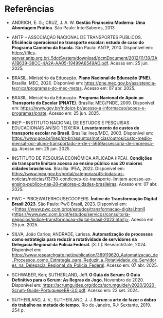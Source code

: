 # Referências


- ANDRICH, E. G.; CRUZ, J. A. W. **Gestão Financeira Moderna: Uma Abordagem Prática.** São Paulo: InterSaberes, 2013.

-  ANTP – ASSOCIAÇÃO NACIONAL DE TRANSPORTES PÚBLICOS. **Eficiência operacional no transporte escolar: estudo de caso do Programa Caminho da Escola.** São Paulo: ANTP, 2010. Disponível em: <https://files-server.antp.org.br/_5dotSystem/download/dcmDocument/2012/11/30/3AA1B639-38CC-4A2A-AA05-19499A6549AD.pdf>. Acesso em: 25 jun. 2025.

- BRASIL. Ministério da Educação. **Plano Nacional de Educação (PNE).** Brasília: MEC, 2020. Disponível em: https://pne.mec.gov.br/assistencia-tecnica/programas-do-mec-metas. Acesso em: 07 abr. 2025.

- BRASIL. Ministério da Educação. **Programa Nacional de Apoio ao Transporte do Escolar (PNATE)**. Brasília: MEC/FNDE, 2009. Disponível em: <https://www.gov.br/fnde/pt-br/acesso-a-informacao/acoes-e-programas/pnate>. Acesso em: 25 jun. 2025.

- INEP – INSTITUTO NACIONAL DE ESTUDOS E PESQUISAS EDUCACIONAIS ANÍSIO TEIXEIRA. **Levantamento de custos do transporte escolar no Brasil**. Brasília: Inep/MEC, 2003. Disponível em: <https://www.gov.br/inep/pt-br/assuntos/noticias/outros/custo-medio-mensal-por-aluno-transportado-e-de-r-5659assessoria-de-imprensa-do>. Acesso em: 25 jun. 2025.

- INSTITUTO DE PESQUISA ECONÔMICA APLICADA (IPEA). **Condições de transporte limitam acesso ao ensino público nas 20 maiores cidades brasileiras.** Brasília: IPEA, 2022. Disponível em: https://www.ipea.gov.br/portal/categorias/45-todas-as-noticias/noticias/13730-condicoes-de-transporte-limitam-acesso-ao-ensino-publico-nas-20-maiores-cidades-brasileiras. Acesso em: 07 abr. 2025. 

- PWC – PRICEWATERHOUSECOOPERS. **Índice de Transformação Digital Brasil 2023**. São Paulo: PwC Brasil, 2023. Disponível em: <[https://www.pwc.com.br/pt/estudos/transformacao-digital.html](https://www.pwc.com.br/pt/estudos/servicos/consultoria-negocios/indice-transformacao-digital-brasil-2023.html)>. Acesso em: 25 jun. 2025.

- SILVA, João Carlos; ANDRADE, Larissa. **Automatização de processos como estratégia para reduzir a rotatividade de servidores na Delegacia Regional da Polícia Federal.** [S. l.]: ResearchGate, 2024. Disponível em:  https://www.researchgate.net/publication/389119620_Automatizacao_de_Processos_como_Estrategia_para_Reduzir_a_Rotatividade_de_Servidores_na_Delegacia_Regional_da_Policia_Federal. Acesso em: 07 abr. 2025. 

- SCHWABER, Ken; SUTHERLAND, Jeff. **O Guia do Scrum: O Guia Definitivo para o Scrum: As Regras do Jogo.** Novembro de 2020. Disponível em: https://scrumguides.org/docs/scrumguide/v2020/2020-Scrum-Guide-PortugueseBR-3.0.pdf. Acesso em: 22 set. 2024. 

- SUTHERLAND, J. V.; SUTHERLAND, J. J. **Scrum: a arte de fazer o dobro do trabalho na metade do tempo.** Rio de Janeiro, RJ: Sextante, 2019. 254 p. 










